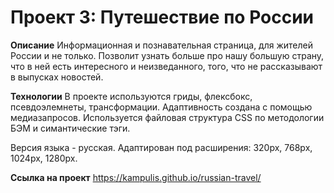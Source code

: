 # Проект 3: Путешествие по России

**Описание**
Информационная и познавательная страница, для жителей России и не только. Позволит узнать больше про нашу большую страну, что в ней есть интересного и неизведанного, того, что не рассказывают в выпусках новостей.

**Технологии**
В проекте используются гриды, флексбокс, псевдоэлемнеты, трансформации. Адаптивность создана с помощью медиазапросов. 
Используется файловая структура CSS по методологии БЭМ и симантические тэги.

Версия языка - русская.
Адаптирован под расширения: 320px, 768px, 1024px, 1280px.

**Ссылка на проект**
https://kampulis.github.io/russian-travel/


